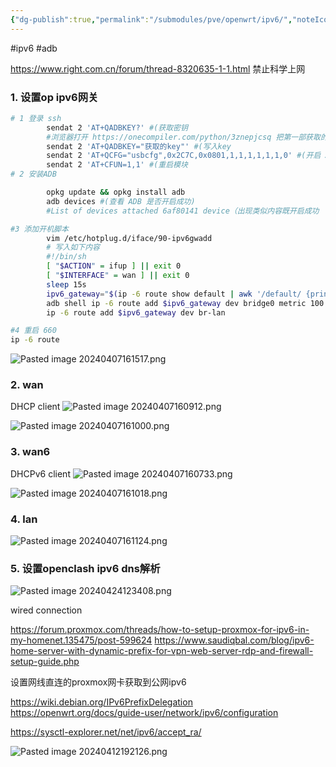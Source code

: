 ```yaml
---
{"dg-publish":true,"permalink":"/submodules/pve/openwrt/ipv6/","noteIcon":"3"}
---
```


#ipv6 #adb

https://www.right.com.cn/forum/thread-8320635-1-1.html
禁止科学上网

### 1. 设置op ipv6网关
```sh
# 1 登录 ssh
        sendat 2 'AT+QADBKEY?' #(获取密钥
        #浏览器打开 https://onecompiler.com/python/3znepjcsq 把第一部获取的密钥粘贴进去点击 RUN 将得到 key
        sendat 2 'AT+QADBKEY="获取的key"' #(写入key
        sendat 2 'AT+QCFG="usbcfg",0x2C7C,0x0801,1,1,1,1,1,1,0' #(开启 ADB
        sendat 2 'AT+CFUN=1,1' #(重启模块
# 2 安装ADB

        opkg update && opkg install adb
        adb devices #(查看 ADB 是否开启成功)
        #List of devices attached 6af80141 device（出现类似内容既开启成功

#3 添加开机脚本
        vim /etc/hotplug.d/iface/90-ipv6gwadd
        # 写入如下内容
        #!/bin/sh
        [ "$ACTION" = ifup ] || exit 0
        [ "$INTERFACE" = wan ] || exit 0
        sleep 15s
        ipv6_gateway="$(ip -6 route show default | awk '/default/ {print $3}')"
        adb shell ip -6 route add $ipv6_gateway dev bridge0 metric 100 pref medium
        ip -6 route add $ipv6_gateway dev br-lan

#4 重启 660
ip -6 route
```
![Pasted image 20240407161517.png](/img/user/submodules/pve/openwrt/attachments/Pasted%20image%2020240407161517.png)

### 2. wan
DHCP client
![Pasted image 20240407160912.png](/img/user/submodules/pve/openwrt/attachments/Pasted%20image%2020240407160912.png)

![Pasted image 20240407161000.png](/img/user/submodules/pve/openwrt/attachments/Pasted%20image%2020240407161000.png)
### 3. wan6
DHCPv6 client
![Pasted image 20240407160733.png](/img/user/submodules/pve/openwrt/attachments/Pasted%20image%2020240407160733.png)

![Pasted image 20240407161018.png](/img/user/submodules/pve/openwrt/attachments/Pasted%20image%2020240407161018.png)
### 4. lan

![Pasted image 20240407161124.png](/img/user/submodules/pve/openwrt/attachments/Pasted%20image%2020240407161124.png)


### 5. 设置openclash ipv6 dns解析


![Pasted image 20240424123408.png](/img/user/submodules/pve/openwrt/attachments/Pasted%20image%2020240424123408.png)




wired connection


https://forum.proxmox.com/threads/how-to-setup-proxmox-for-ipv6-in-my-homenet.135475/post-599624
https://www.saudiqbal.com/blog/ipv6-home-server-with-dynamic-prefix-for-vpn-web-server-rdp-and-firewall-setup-guide.php


设置网线直连的proxmox网卡获取到公网ipv6


https://wiki.debian.org/IPv6PrefixDelegation
https://openwrt.org/docs/guide-user/network/ipv6/configuration

https://sysctl-explorer.net/net/ipv6/accept_ra/

![Pasted image 20240412192126.png](/img/user/submodules/pve/openwrt/attachments/Pasted%20image%2020240412192126.png)




